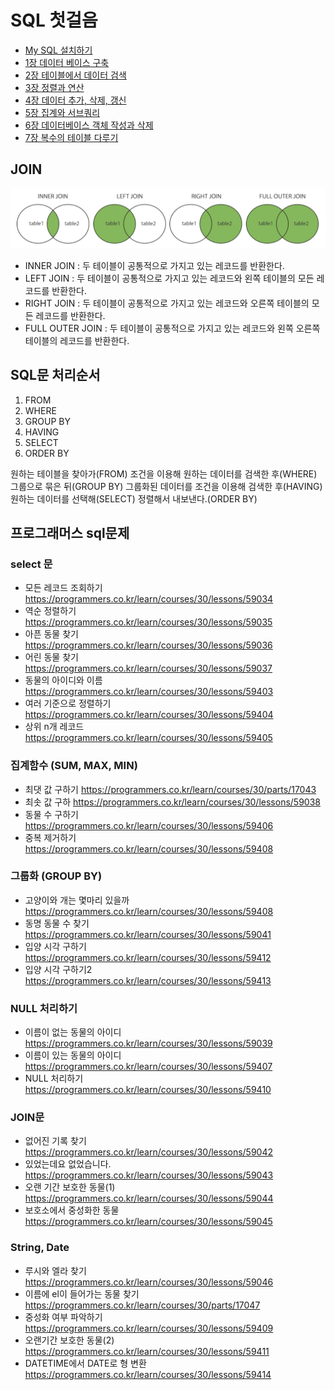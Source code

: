 # SQL 첫걸음

- [My SQL 설치하기](setup.md)
- [1장 데이터 베이스 구축](chapter01/README.md)
- [2장 테이블에서 데이터 검색](chapter02/README.md)
- [3장 정렬과 연산](chapter03/README.md)
- [4장 데이터 추가, 삭제, 갱신](chapter04/README.md)
- [5장 집계와 서브쿼리](chapter05/README.md)
- [6장 데이터베이스 객체 작성과 삭제](chapter06/README.md)
- [7장 복수의 테이블 다루기](chapter07/README.md)

## JOIN

![](images/join.png)

- INNER JOIN : 두 테이블이 공통적으로 가지고 있는 레코드를 반환한다.
- LEFT JOIN : 두 테이블이 공통적으로 가지고 있는 레코드와 왼쪽 테이블의 모든 레코드를 반환한다.
- RIGHT JOIN : 두 테이블이 공통적으로 가지고 있는 레코드와 오른쪽 테이블의 모든 레코드를 반환한다.
- FULL OUTER JOIN : 두 테이블이 공통적으로 가지고 있는 레코드와 왼쪽 오른쪽 테이블의 레코드를 반환한다.

## SQL문 처리순서
1. FROM
2. WHERE
3. GROUP BY
4. HAVING
5. SELECT
6. ORDER BY

원하는 테이블을 찾아가(FROM) 조건을 이용해 원하는 데이터를 검색한 후(WHERE) 그룹으로 묶은 뒤(GROUP BY) 그룹화된 데이터를 조건을 이용해 검색한 후(HAVING) 원하는 데이터를 선택해(SELECT) 정렬해서 내보낸다.(ORDER BY)

## 프로그래머스 sql문제

### select 문
- 모든 레코드 조회하기 https://programmers.co.kr/learn/courses/30/lessons/59034
- 역순 정렬하기 https://programmers.co.kr/learn/courses/30/lessons/59035
- 아픈 동물 찾기 https://programmers.co.kr/learn/courses/30/lessons/59036
- 어린 동물 찾기 https://programmers.co.kr/learn/courses/30/lessons/59037
- 동물의 아이디와 이름 https://programmers.co.kr/learn/courses/30/lessons/59403
- 여러 기준으로 정렬하기 https://programmers.co.kr/learn/courses/30/lessons/59404
- 상위 n개 레코드 https://programmers.co.kr/learn/courses/30/lessons/59405

### 집계함수 (SUM, MAX, MIN)
- 최댓 값 구하기 https://programmers.co.kr/learn/courses/30/parts/17043
- 최솟 값 구하 https://programmers.co.kr/learn/courses/30/lessons/59038
- 동물 수 구하기 https://programmers.co.kr/learn/courses/30/lessons/59406
- 중복 제거하기 https://programmers.co.kr/learn/courses/30/lessons/59408

### 그룹화 (GROUP BY)
- 고양이와 개는 몇마리 있을까 https://programmers.co.kr/learn/courses/30/lessons/59408
- 동명 동물 수 찾기 https://programmers.co.kr/learn/courses/30/lessons/59041
- 입양 시각 구하기 https://programmers.co.kr/learn/courses/30/lessons/59412
- 입양 시각 구하기2 https://programmers.co.kr/learn/courses/30/lessons/59413

### NULL 처리하기
- 이름이 없는 동물의 아이디 https://programmers.co.kr/learn/courses/30/lessons/59039
- 이름이 있는 동물의 아이디 https://programmers.co.kr/learn/courses/30/lessons/59407
- NULL 처리하기 https://programmers.co.kr/learn/courses/30/lessons/59410

### JOIN문
- 없어진 기록 찾기 https://programmers.co.kr/learn/courses/30/lessons/59042
- 있었는데요 없었습니다. https://programmers.co.kr/learn/courses/30/lessons/59043
- 오랜 기간 보호한 동물(1) https://programmers.co.kr/learn/courses/30/lessons/59044
- 보호소에서 중성화한 동물 https://programmers.co.kr/learn/courses/30/lessons/59045

### String, Date
- 루시와 엘라 찾기 https://programmers.co.kr/learn/courses/30/lessons/59046
- 이름에 el이 들어가는 동물 찾기 https://programmers.co.kr/learn/courses/30/parts/17047
- 중성화 여부 파악하기 https://programmers.co.kr/learn/courses/30/lessons/59409
- 오랜기간 보호한 동물(2) https://programmers.co.kr/learn/courses/30/lessons/59411
- DATETIME에서 DATE로 형 변환 https://programmers.co.kr/learn/courses/30/lessons/59414

